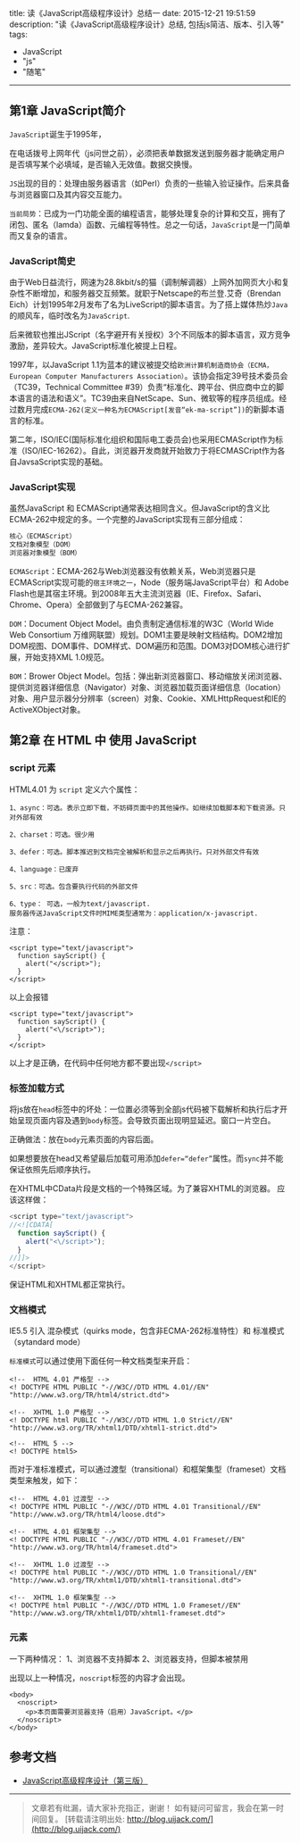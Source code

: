title: 读《JavaScript高级程序设计》总结一
date: 2015-12-21 19:51:59
description: "读《JavaScript高级程序设计》总结, 包括js简洁、版本、引入等"
tags:
- JavaScript
- "js"
- "随笔"
---

## 第1章 JavaScript简介

`JavaScript`诞生于1995年，

在电话拨号上网年代（js问世之前），必须把表单数据发送到服务器才能确定用户是否填写某个必填域，是否输入无效值。数据交换慢。

`JS`出现的目的：处理由服务器语言（如Perl）负责的一些输入验证操作。后来具备与浏览器窗口及其内容交互能力。

`当前局势`：已成为一门功能全面的编程语言，能够处理复杂的计算和交互，拥有了闭包、匿名（lamda）函数、元编程等特性。总之一句话，`JavaScript`是一门简单而又复杂的语言。

### JavaScript简史

由于Web日益流行，网速为28.8kbit/s的猫（调制解调器）上网外加网页大小和复杂性不断增加，和服务器交互频繁。就职于Netscape的布兰登.艾奇（Brendan Eich）计划1995年2月发布了名为LiveScript的脚本语言。为了搭上媒体热炒`Java`的顺风车，临时改名为`JavaScript`.

后来微软也推出JScript（名字避开有关授权）3个不同版本的脚本语言，双方竞争激励，差异较大。JavaScript标准化被提上日程。

1997年，以JavaScript 1.1为蓝本的建议被提交给`欧洲计算机制造商协会（ECMA，European Computer Manufacturers Association）`。该协会指定39号技术委员会（TC39，Technical Committee #39）负责“标准化、跨平台、供应商中立的脚本语言的语法和语义”。TC39由来自NetScape、Sun、微软等的程序员组成。经过数月完成`ECMA-262(定义一种名为ECMAScript[发音“ek-ma-script”])`的新脚本语言的标准。

第二年，ISO/IEC(国际标准化组织和国际电工委员会)也采用ECMAScript作为标准（ISO/IEC-16262）。自此，浏览器开发商就开始致力于将ECMASCript作为各自JavsaScript实现的基础。

### JavaScript实现

虽然JavaScript 和 ECMAScript通常表达相同含义。但JavaScript的含义比ECMA-262中规定的多。一个完整的JavaScript实现有三部分组成：

```bash
核心（ECMAScript）
文档对象模型（DOM）
浏览器对象模型（BOM）
```

`ECMAScript`：ECMA-262与Web浏览器没有依赖关系，Web浏览器只是ECMAScript实现可能的`宿主环境之一`，Node（服务端JavaScript平台）和 Adobe Flash也是其宿主环境。到2008年五大主流浏览器（IE、Firefox、Safari、Chrome、Opera）全部做到了与ECMA-262兼容。

`DOM`：Document Object Model。由负责制定通信标准的W3C（World Wide Web Consortium 万维网联盟）规划。DOM1主要是映射文档结构。DOM2增加DOM视图、DOM事件、DOM样式、DOM遍历和范围。DOM3对DOM核心进行扩展，开始支持XML 1.0规范。

`BOM`：Brower Object Model。包括：弹出新浏览器窗口、移动缩放关闭浏览器、提供浏览器详细信息（Navigator）对象、浏览器加载页面详细信息（location）对象、用户显示器分分辨率（screen）对象、Cookie、XMLHttpRequest和IE的ActiveXObject对象。

## 第2章 在 HTML 中 使用 JavaScript

###  script 元素


HTML4.01 为 `script` 定义六个属性：

```plain
1、async：可选。表示立即下载，不妨碍页面中的其他操作。如继续加载脚本和下载资源。只对外部有效

2、charset：可选。很少用

3、defer：可选。脚本推迟到文档完全被解析和显示之后再执行。只对外部文件有效

4、language：已废弃

5、src：可选。包含要执行代码的外部文件

6、type： 可选，一般为text/javascript.
服务器传送JavaScript文件时MIME类型通常为：application/x-javascript.
```

注意：
```plain
<script type="text/javascript">
  function sayScript() {
    alert("</script>");
  }
</script>
```

以上会报错

```plain
<script type="text/javascript">
  function sayScript() {
    alert("<\/script>");
  }
</script>
```
以上才是正确，在代码中任何地方都不要出现`</script>`

### 标签加载方式

将js放在`head`标签中的坏处：一位置必须等到全部js代码被下载解析和执行后才开始呈现页面内容及遇到`body`标签。会导致页面出现明显延迟。窗口一片空白。

正确做法：放在`body`元素页面的内容后面。

如果想要放在head又希望最后加载可用添加`defer=“defer”`属性。而`sync`并不能保证依照先后顺序执行。

在XHTML中CData片段是文档的一个特殊区域。为了兼容XHTML的浏览器。
应该这样做：
```js
<script type="text/javascript">
//<![CDATA[
  function sayScript() {
    alert("<\/script>");
  }
//]]>
</script>
```

保证HTML和XHTML都正常执行。

### 文档模式

IE5.5 引入 混杂模式（quirks mode，包含非ECMA-262标准特性）和 标准模式（sytandard mode）

`标准模式`可以通过使用下面任何一种文档类型来开启：

```plain
<!--  HTML 4.01 严格型 -->
<! DOCTYPE HTML PUBLIC "-//W3C//DTD HTML 4.01//EN" "http://www.w3.org/TR/html4/strict.dtd">
```

```plain
<!--  XHTML 1.0 严格型 -->
<! DOCTYPE html PUBLIC "-//W3C//DTD HTML 1.0 Strict//EN" "http://www.w3.org/TR/xhtml1/DTD/xhtml1-strict.dtd">
```

```plain
<!--  HTML 5 -->
<! DOCTYPE html5>
```

而对于准标准模式，可以通过渡型（transitional）和框架集型（frameset）文档类型来触发，如下：

```plain
<!--  HTML 4.01 过渡型 -->
<! DOCTYPE HTML PUBLIC "-//W3C//DTD HTML 4.01 Transitional//EN" "http://www.w3.org/TR/html4/loose.dtd">
```

```plain
<!--  HTML 4.01 框架集型 -->
<! DOCTYPE HTML PUBLIC "-//W3C//DTD HTML 4.01 Frameset//EN" "http://www.w3.org/TR/html4/frameset.dtd">
```

```plain
<!--  XHTML 1.0 过渡型 -->
<! DOCTYPE html PUBLIC "-//W3C//DTD HTML 1.0 Transitional//EN" "http://www.w3.org/TR/xhtml1/DTD/xhtml1-transitional.dtd">
```

```plain
<!--  XHTML 1.0 框架集型 -->
<! DOCTYPE html PUBLIC "-//W3C//DTD HTML 1.0 Frameset//EN" "http://www.w3.org/TR/xhtml1/DTD/xhtml1-frameset.dtd">
```

### <noscript> 元素

一下两种情况：
1、浏览器不支持脚本
2、浏览器支持，但脚本被禁用

出现以上一种情况，`noscript`标签的内容才会出现。

```plain
<body>
  <noscript>
    <p>本页面需要浏览器支持（启用）JavaScript。</p>
  </noscript>
</body>
```

## 参考文档

- [JavaScript高级程序设计（第三版）](http://www.ituring.com.cn/book/946)

-----------------------

> 文章若有纰漏，请大家补充指正，谢谢！
> 如有疑问可留言，我会在第一时间回复。
> [转载请注明出处: http://blog.uijack.com/](http://blog.uijack.com/)
